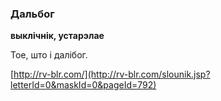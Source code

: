 ### Дальбог
**выклічнік, устарэлае**

Тое, што і далібог.

<a rel="author">[http://rv-blr.com/](http://rv-blr.com/slounik.jsp?letterId=0&maskId=0&pageId=792)</a>
